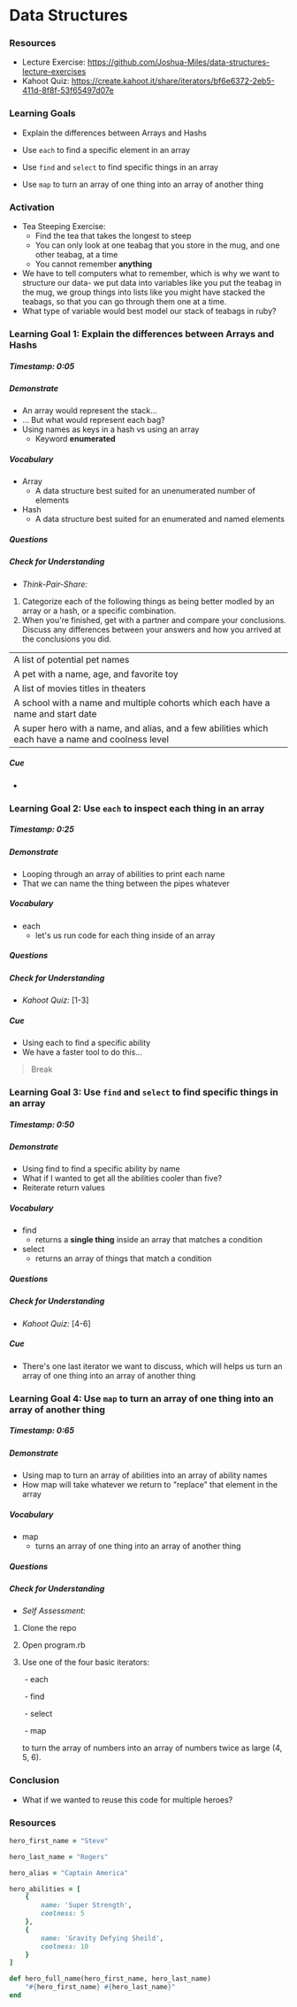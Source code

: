 # Data Structures


### Resources
* Lecture Exercise: <https://github.com/Joshua-Miles/data-structures-lecture-exercises>
* Kahoot Quiz: https://create.kahoot.it/share/iterators/bf6e6372-2eb5-411d-8f8f-53f65497d07e



### Learning Goals

* Explain the differences between Arrays and Hashs 

* Use `each` to find a specific element in an array

* Use `find` and  `select` to find specific things in an array

* Use `map` to turn an array of one thing into an array of another thing


### Activation

* Tea Steeping Exercise:
  * Find the tea that takes the longest to steep
  * You can only look at one teabag that you store in the mug, and one other teabag, at a time
  * You cannot remember **anything**
* We have to tell computers what to remember, which is why we want to structure our data- we put data into variables like you put the teabag in the mug, we group things into lists like you might have stacked the teabags, so that you can go through them one at a time.
* What type of variable would best model our stack of teabags in ruby?



### Learning Goal 1: Explain the differences between Arrays and Hashs 

##### Timestamp: 0:05

##### Demonstrate

- An array would represent the stack...
- ... But what would represent each bag?
- Using names as keys in a hash vs using an array
  - Keyword **enumerated**

##### Vocabulary

- Array
  - A data structure best suited for an unenumerated number of elements
- Hash 
  - A data structure best suited for an enumerated and named elements

##### Questions 

##### Check for Understanding

* *Think-Pair-Share:* 

1. Categorize each of the following things as being better modled by an array or a hash, or a specific combination.
2. When you're finished, get with a partner and compare your conclusions. Discuss any differences between your answers and how you arrived at the conclusions you did.

|                                                              |      |
| ------------------------------------------------------------ | ---- |
| A list of potential pet names                                |      |
| A pet with a name, age, and favorite toy                     |      |
| A list of movies titles in theaters                          |      |
| A school with a name and multiple cohorts which each have a name and start date |      |
| A super hero with a name, and alias, and a few abilities which each have a name and coolness level |      |

##### Cue

- 



### Learning Goal 2: Use `each` to inspect each thing in an array

##### Timestamp: 0:25

##### Demonstrate

- Looping through an array of abilities to print each name
- That we can name the thing between the pipes whatever

##### Vocabulary

- each
  - let's us run code for each thing inside of an array

##### Questions 

##### Check for Understanding

- *Kahoot Quiz:* [1-3] 

##### Cue

- Using each to find a specific ability
- We have a faster tool to do this...



> Break



### Learning Goal 3: Use `find` and  `select` to find specific things in an array

##### Timestamp: 0:50

##### Demonstrate
* Using find to find a specific ability by name
* What if I wanted to get all the abilities cooler than five?
* Reiterate return values

##### Vocabulary
* find
  * returns a **single thing** inside an array that matches a condition
* select
  * returns an array of things that match a condition

##### Questions 

##### Check for Understanding
* *Kahoot Quiz:* [4-6] 

##### Cue
* There's one last iterator we want to discuss, which will helps us turn an array of one thing into an array of another thing



### Learning Goal 4: Use `map` to turn an array of one thing into an array of another thing

##### Timestamp: 0:65

##### Demonstrate

- Using map to turn an array of abilities into an array of ability names
- How map will take whatever we return to "replace" that element in the array

##### Vocabulary

- map
  - turns an array of one thing into an array of another thing

##### Questions 

##### Check for Understanding

- *Self Assessment:* 

1. Clone the repo

2. Open program.rb

3. Use one of the four basic iterators:

   ​    \- each

   ​    \- find

   ​    \- select

   ​    \- map

   to turn the array of numbers into an array of numbers twice as large (4, 5, 6).



### Conclusion 
* What if we wanted to reuse this code for multiple heroes?





### Resources

```ruby
hero_first_name = "Steve"

hero_last_name = "Rogers"

hero_alias = "Captain America"

hero_abilities = [ 
    {
        name: 'Super Strength',
        coolness: 5
    },
    {
        name: 'Gravity Defying Sheild',
        coolness: 10
    }
]

def hero_full_name(hero_first_name, hero_last_name)
    "#{hero_first_name} #{hero_last_name}"
end
```

